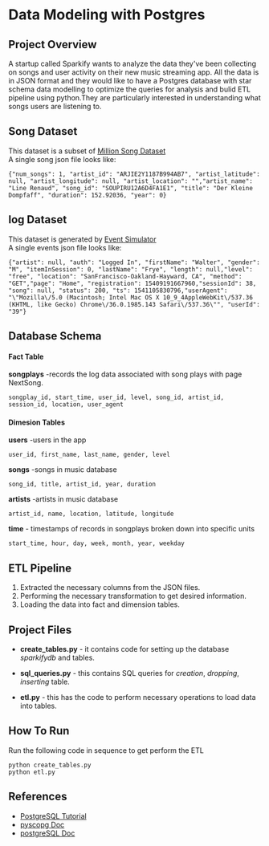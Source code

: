 # **Data Modeling with Postgres**

## **Project Overview**
A startup called Sparkify wants to analyze the data they've been collecting on songs and user activity on their new music streaming app. All the data is in JSON format and they would like to have a Postgres database with star schema data modelling to optimize the queries for analysis and bulid ETL pipeline using python.They are particularly interested in understanding what songs users are listening to.

## **Song Dataset**
This dataset is a subset of [Million Song Dataset](http://millionsongdataset.com/)  
A single song json file looks like:  
```
{"num_songs": 1, "artist_id": "ARJIE2Y1187B994AB7", "artist_latitude": null, "artist_longitude": null, "artist_location": "","artist_name": "Line Renaud", "song_id": "SOUPIRU12A6D4FA1E1", "title": "Der Kleine Dompfaff", "duration": 152.92036, "year": 0}
``` 

## **log Dataset**
This dataset is generated by [Event Simulator](https://github.com/Interana/eventsim)  
A single events json file looks like:  
```
{"artist": null, "auth": "Logged In", "firstName": "Walter", "gender": "M", "itemInSession": 0, "lastName": "Frye", "length": null,"level": "free", "location": "SanFrancisco-Oakland-Hayward, CA", "method": "GET","page": "Home", "registration": 15409191667960,"sessionId": 38, "song": null, "status": 200, "ts": 1541105830796,"userAgent": "\"Mozilla\/5.0 (Macintosh; Intel Mac OS X 10_9_4AppleWebKit\/537.36 (KHTML, like Gecko) Chrome\/36.0.1985.143 Safari\/537.36\"", "userId": "39"}
```


## **Database Schema**

#### **Fact Table**

**songplays** -records the log data associated with song plays with page NextSong.

```
songplay_id, start_time, user_id, level, song_id, artist_id, session_id, location, user_agent
```

#### **Dimesion Tables**

**users** -users in the app

```
user_id, first_name, last_name, gender, level
```

**songs** -songs in music database

```
song_id, title, artist_id, year, duration
```

**artists** -artists in music database

```
artist_id, name, location, latitude, longitude
```

**time** - timestamps of records in songplays broken down into specific units

```
start_time, hour, day, week, month, year, weekday
```

## **ETL Pipeline**

1. Extracted the necessary columns from the JSON files.
2. Performing the necessary transformation to get desired information.
3. Loading the data into fact and dimension tables.

## **Project Files**

* **create_tables.py** - it contains code for setting up the database *sparkifydb* and tables.

* **sql_queries.py** - this contains SQL queries for *creation*, *dropping*, *inserting* table.

* **etl.py** - this has the code to perform necessary operations to load data into tables.

## **How To Run**

Run the following code in sequence to get perform the ETL 

`python create_tables.py`  
`python etl.py`

## **References**

* [PostgreSQL Tutorial](https://www.postgresqltutorial.com/)
* [pyscopg Doc](https://www.psycopg.org/docs/)
* [postgreSQL Doc](https://www.postgresql.org/)

